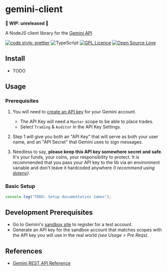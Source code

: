 # gemini-client

**🚨 WIP: unreleased 🚨**

A NodeJS client library for the [Gemini API](https://docs.gemini.com/rest-api/)

[![code style: prettier](https://img.shields.io/badge/code_style-prettier-ff69b4.svg?style=flat-square)](https://github.com/prettier/prettier)
![TypeScript](https://badges.frapsoft.com/typescript/love/typescript.png?v=101)
[![GPL Licence](https://badges.frapsoft.com/os/gpl/gpl.png?v=102)](https://opensource.org/licenses/GPL-3.0/)
[![Open Source Love](https://badges.frapsoft.com/os/v1/open-source.svg?v=103)](https://github.com/ellerbrock/open-source-badges/)

## Install

- TODO

## Usage

### Prerequisites

1. You will need to [create an API key](https://exchange.gemini.com/settings/api) for your Gemini account.

   - The API Key will need a `Master` scope to be able to place trades.
   - Select `Trading` & `Auditor` in the API Key Settings.

1. Step 1 will give you both an "API Key" that will serve as both your user name, and an "API Secret" that Gemini uses to sign messages.
1. Needless to say, **please keep this API key somewhere secret and safe**. It's your funds, your coins, your responsibility to protect. It is recommended that you pass your API key to the lib via an environment variable and don't leave it hardcoded anywhere _(I recommend using [dotenv](https://www.npmjs.com/package/dotenv))_.

### Basic Setup

```js
console.log("TODO: Setup documentation James");
```

## Development Prerequisites

- Go to Gemini's [sandbox site](https://exchange.sandbox.gemini.com/) to register for a test account.
- Generate an API key for the sandbox account that matches scopes with the API key you will use in the real world _(see Usage > Pre Reqs)_.

## References

- [Gemini REST API Reference](https://docs.gemini.com/rest-api/)
